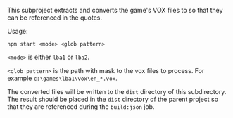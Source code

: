 This subproject extracts and converts the game's VOX files to so that they can be referenced in the quotes.

Usage:

```
npm start <mode> <glob pattern>
```

`<mode>` is either `lba1` or `lba2`.

`<glob pattern>` is the path with mask to the vox files to process. For example `c:\games\lba1\vox\en_*.vox`.

The converted files will be written to the `dist` directory of this subdirectory.
The result should be placed in the `dist` directory of the parent project so that they are referenced during the `build:json` job.
